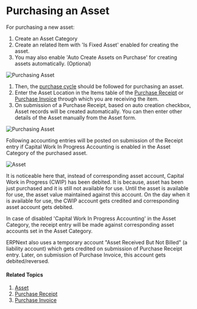 # Purchasing an Asset

For purchasing a new asset:

1. Create an Asset Category
1. Create an related Item with 'Is Fixed Asset' enabled for creating the asset.
1. You may also enable 'Auto Create Assets on Purchase' for creating assets automatically. (Optional)

<img class="screenshot" alt="Purchasing Asset" src="{{docs_base_url}}/assets/img/asset/asset-purchase-receipt.png">

1. Then, the [purchase cycle](/docs/user/manual/en/buying/purchase-order) should be followed for purchasing an asset.
1. Enter the Asset Location in the Items table of the [Purchase Receipt](/docs/user/manual/en/stock/purchase-receipt) or [Purchase Invoice](/docs/user/manual/en/accounts/purchase-invoice) through which you are receiving the item.
1. On submission of a Purchase Receipt, based on auto creation checkbox, Asset records will be created automatically. You can then enter other details of the Asset manually from the Asset form.

<img class="screenshot" alt="Purchasing Asset" src="{{docs_base_url}}/assets/img/asset/asset-purchase-receipt.png">

Following accounting entries will be posted on submission of the Receipt entry if Capital Work In Progress Accounting is enabled in the Asset Category of the purchased asset.

<img class="screenshot" alt="Asset" src="{{docs_base_url}}/assets/img/asset/asset-purchase-receipt-gl-entries.png">

It is noticeable here that, instead of corresponding asset account, Capital Work in Progress (CWIP) has been debited. It is because, asset has been just purchased and it is still not available for use. Until the asset is available for use, the asset value maintained against this account. On the day when it is available for use, the CWIP account gets credited and corresponding asset account gets debited.

In case of disabled 'Capital Work In Progress Accounting' in the Asset Category, the receipt entry will be made against corresponding asset accounts set in the Asset Category.

ERPNext also uses a temporary account "Asset Received But Not Billed" (a liability account) which gets credited on submission of Purchase Receipt entry. Later, on submission of Purchase Invoice, this account gets debited/reversed.

#### Related Topics
1. [Asset](/docs/user/manual/en/asset/asset)
1. [Purchase Receipt](/docs/user/manual/en/stock/purchase-receipt)
1. [Purchase Invoice](/docs/user/manual/en/accounts/purchase-invoice)
